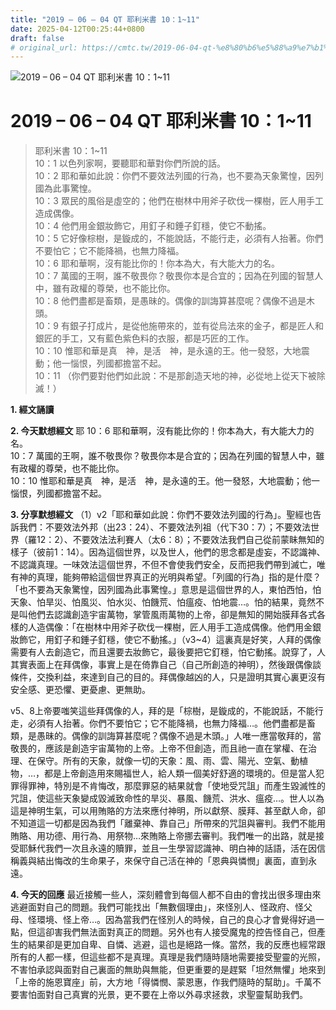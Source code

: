```yaml
---
title: "2019 – 06 – 04 QT 耶利米書 10：1~11"
date: 2025-04-12T00:25:44+0800
draft: false
# original_url: https://cmtc.tw/2019-06-04-qt-%e8%80%b6%e5%88%a9%e7%b1%b3%e6%9b%b8-10%ef%bc%9a111
---
```


![2019 – 06 – 04 QT 耶利米書 10：1\~11](/images/qt.jpg   "2019 – 06 – 04 QT 耶利米書 10：1\~11")

# 2019 – 06 – 04 QT 耶利米書 10：1\~11

> 耶利米書 10：1\~11  
> 10：1 以色列家啊，要聽耶和華對你們所說的話。  
> 10：2 耶和華如此說：你們不要效法列國的行為，也不要為天象驚惶，因列國為此事驚惶。  
> 10：3 眾民的風俗是虛空的；他們在樹林中用斧子砍伐一棵樹，匠人用手工造成偶像。  
> 10：4 他們用金銀妝飾它，用釘子和錘子釘穩，使它不動搖。  
> 10：5 它好像棕樹，是鏇成的，不能說話，不能行走，必須有人抬著。你們不要怕它；它不能降禍，也無力降福。  
> 10：6 耶和華啊，沒有能比你的！你本為大，有大能大力的名。  
> 10：7 萬國的王啊，誰不敬畏你？敬畏你本是合宜的；因為在列國的智慧人中，雖有政權的尊榮，也不能比你。  
> 10：8 他們盡都是畜類，是愚昧的。偶像的訓誨算甚麼呢？偶像不過是木頭。  
> 10：9 有銀子打成片，是從他施帶來的，並有從烏法來的金子，都是匠人和銀匠的手工，又有藍色紫色料的衣服，都是巧匠的工作。  
> 10：10 惟耶和華是真　神，是活　神，是永遠的王。他一發怒，大地震動；他一惱恨，列國都擔當不起。  
> 10：11 （你們要對他們如此說：不是那創造天地的神，必從地上從天下被除滅！）

**1. 經文誦讀**

**2.  今天默想經文**
耶 10：6 耶和華啊，沒有能比你的！你本為大，有大能大力的名。  
10：7 萬國的王啊，誰不敬畏你？敬畏你本是合宜的；因為在列國的智慧人中，雖有政權的尊榮，也不能比你。  
10：10 惟耶和華是真　神，是活　神，是永遠的王。他一發怒，大地震動；他一惱恨，列國都擔當不起。

**3. 分享默想經文**
（1）v2「耶和華如此說：你們不要效法列國的行為」。聖經也告訴我們：不要效法外邦（出23：24）、不要效法列祖（代下30：7）；不要效法世界（羅12：2）、不要效法法利賽人（太6：8）；不要效法我們自己從前蒙眛無知的樣子（彼前1：14）。因為這個世界，以及世人，他們的思念都是虛妄，不認識神、不認識真理。一味效法這個世界，不但不會使我們安全，反而把我們帶到滅亡，唯有神的真理，能夠帶給這個世界真正的光明與希望。「列國的行為」指的是什麼？「也不要為天象驚惶，因列國為此事驚惶。」意思是這個世界的人，東怕西怕，怕天象、怕旱災、怕風災、怕水災、怕饑荒、怕瘟疫、怕地震…。怕的結果，竟然不是叫他們去認識創造宇宙萬物，掌管風雨萬物的上帝，卻是無知的開始膜拜各式各樣的人造偶像：「在樹林中用斧子砍伐一棵樹，匠人用手工造成偶像。他們用金銀妝飾它，用釘子和錘子釘穩，使它不動搖。」（v3\~4）這裏真是好笑，人拜的偶像需要有人去創造它，而且還要去妝飾它，最後要把它釘穩，怕它動搖。說穿了，人其實表面上在拜偶像，事實上是在倚靠自己（自己所創造的神明），然後跟偶像談條件，交換利益，來達到自己的目的。拜偶像越凶的人，只是證明其實心裏更沒有安全感、更恐懼、更憂慮、更無助。

v5、8上帝要嗤笑這些拜偶像的人，拜的是「棕樹，是鏇成的，不能說話，不能行走，必須有人抬著。你們不要怕它；它不能降禍，也無力降福…。他們盡都是畜類，是愚昧的。偶像的訓誨算甚麼呢？偶像不過是木頭。」人唯一應當敬拜的，當敬畏的，應該是創造宇宙萬物的上帝。上帝不但創造，而且祂一直在掌權、在治理、在保守。所有的天象，就像一切的天象：風、雨、雲、陽光、空氣、動植物，…，都是上帝創造用來賜福世人，給人類一個美好舒適的環境的。但是當人犯罪得罪神，特別是不肯悔改，那麼罪惡的結果就會「使地受咒詛」而產生毀滅性的咒詛，使這些天象變成毀滅致命性的旱災、暴風、饑荒、洪水、瘟疫…。世人以為這是神明生氣，可以用賄賂的方法來應付神明，所以獻祭、膜拜、甚至獻人命，卻不知道這一切都是因為我們「離棄神、靠自己」所帶來的咒詛與審判。我們不能用賄賂、用功德、用行為、用祭物…來賄賂上帝挪去審判。我們唯一的出路，就是接受耶穌代我們一次且永遠的贖罪，並且一生學習認識神、明白神的話語，活在因信稱義與結出悔改的生命果子，來保守自己活在神的「恩典與憐憫」裏面，直到永遠。

**4. 今天的回應**
最近接觸一些人，深刻體會到每個人都不自由的會找出很多理由來逃避面對自己的問題。我們可能找出「無數個理由」，來怪別人、怪政府、怪父母、怪環境、怪上帝…。因為當我們在怪別人的時候，自己的良心才會覺得好過一點，但這卻害我們無法面對真正的問題。另外也有人接受魔鬼的控告怪自己，但產生的結果卻是更加自卑、自憐、逃避，這也是絕路一條。當然，我的反應也經常跟所有的人都一樣，但這些都不是真理。真理是我們隨時隨地需要接受聖靈的光照，不害怕承認與面對自己裏面的無助與無能，但更重要的是趕緊「坦然無懼」地來到「上帝的施恩寶座」前，大方地「得憐憫、蒙恩惠，作我們隨時的幫助」。千萬不要害怕面對自己真實的光景，更不要在上帝以外尋求拯救，求聖靈幫助我們。
